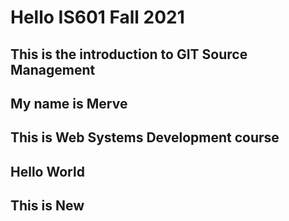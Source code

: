 # Hello IS601 Fall 2021
## This is the introduction to GIT Source Management
## My name is Merve
## This is Web Systems Development course
## Hello World
## This is New
